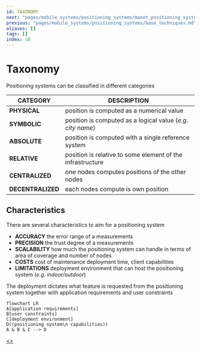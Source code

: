 ```yaml
---
id: TAXONOMY
next: "pages/mobile_systems/positioning_systems/manet_positioning_systems.md"
previous: "pages/mobile_systems/positioning_systems/base_techniques.md"
aliases: []
tags: []
index: 18
---
```


# Taxonomy

Positioning systems can be classified in different categories

| CATEGORY          | DESCRIPTION                                                |
| ----------------- | ---------------------------------------------------------- |
| **PHYSICAL**      | position is computed as a numerical value                  |
| **SYMBOLIC**      | position is computed as a logical value (*e.g. city name*) |
| **ABSOLUTE**      | position is computed with a single reference system        |
| **RELATIVE**      | position is relative to some element of the infrastructure |
| **CENTRALIZED**   | one nodes computes positions of the other nodes            |
| **DECENTRALIZED** | each nodes compute is own position                         |

## Characteristics

There are several characteristics to aim for a positioning system

- **ACCURACY** the error range of a measurements
- **PRECISION** the trust degree of a measurements
- **SCALABILITY** how much the positioning system can handle in terms of area of coverage and number of nodes
- **COSTS** cost of maintenance deployment time, client capabilities
- **LIMITATIONS** deployment environment that can host the positioning system (*e.g. indoor/outdoor*)

The deployment dictates what feature is requested from the positioning system together with  application requirements and user constraints

```mermaid
flowchart LR
A[application requirements]
B[user constraints]
C[deployment environment]
D((positioning system\n capabilities))
A & B & C --> D
```
[<](pages/mobile_systems/positioning_systems/base_techniques.md)[>](pages/mobile_systems/positioning_systems/manet_positioning_systems.md)
